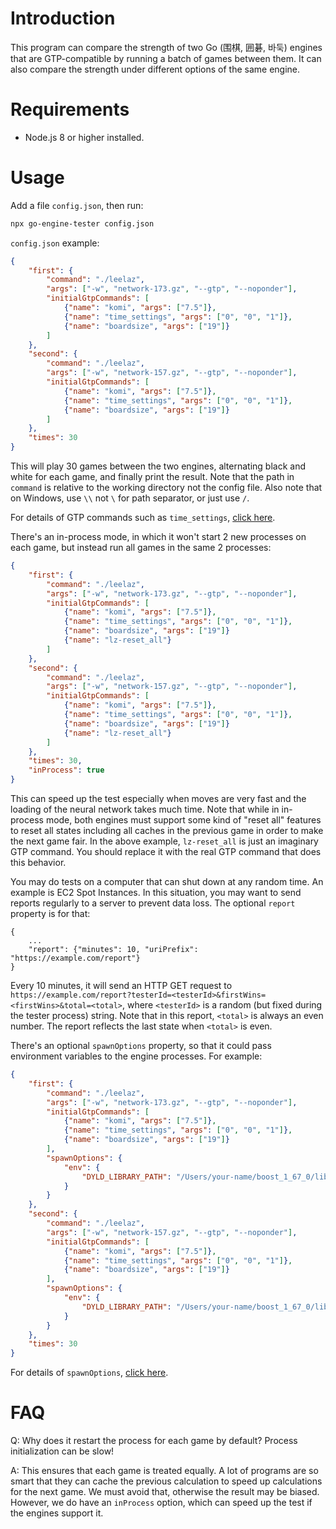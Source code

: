 # Introduction

This program can compare the strength of two Go (围棋, 囲碁, 바둑) engines that are GTP-compatible by running a batch of games between them. It can also compare the strength under different options of the same engine.

# Requirements

- Node.js 8 or higher installed.

# Usage

Add a file `config.json`, then run:

```bash
npx go-engine-tester config.json
```

`config.json` example:

```json
{
    "first": {
        "command": "./leelaz",
        "args": ["-w", "network-173.gz", "--gtp", "--noponder"],
        "initialGtpCommands": [
            {"name": "komi", "args": ["7.5"]},
            {"name": "time_settings", "args": ["0", "0", "1"]},
            {"name": "boardsize", "args": ["19"]}
        ]
    },
    "second": {
        "command": "./leelaz",
        "args": ["-w", "network-157.gz", "--gtp", "--noponder"],
        "initialGtpCommands": [
            {"name": "komi", "args": ["7.5"]},
            {"name": "time_settings", "args": ["0", "0", "1"]},
            {"name": "boardsize", "args": ["19"]}
        ]
    },
    "times": 30
}
```

This will play 30 games between the two engines, alternating black and white for each game, and finally print the result. Note that the path in `command` is relative to the working directory not the config file. Also note that on Windows, use `\\` not `\` for path separator, or just use `/`.

For details of GTP commands such as `time_settings`, [click here](http://www.lysator.liu.se/~gunnar/gtp/gtp2-spec-draft2/gtp2-spec.html).

There's an in-process mode, in which it won't start 2 new processes on each game, but instead run all games in the same 2 processes:

```json
{
    "first": {
        "command": "./leelaz",
        "args": ["-w", "network-173.gz", "--gtp", "--noponder"],
        "initialGtpCommands": [
            {"name": "komi", "args": ["7.5"]},
            {"name": "time_settings", "args": ["0", "0", "1"]},
            {"name": "boardsize", "args": ["19"]}
            {"name": "lz-reset_all"}
        ]
    },
    "second": {
        "command": "./leelaz",
        "args": ["-w", "network-157.gz", "--gtp", "--noponder"],
        "initialGtpCommands": [
            {"name": "komi", "args": ["7.5"]},
            {"name": "time_settings", "args": ["0", "0", "1"]},
            {"name": "boardsize", "args": ["19"]}
            {"name": "lz-reset_all"}
        ]
    },
    "times": 30,
    "inProcess": true
}
```

This can speed up the test especially when moves are very fast and the loading of the neural network takes much time. Note that while in in-process mode, both engines must support some kind of "reset all" features to reset all states including all caches in the previous game in order to make the next game fair. In the above example, `lz-reset_all` is just an imaginary GTP command. You should replace it with the real GTP command that does this behavior.

You may do tests on a computer that can shut down at any random time. An example is EC2 Spot Instances. In this situation, you may want to send reports regularly to a server to prevent data loss. The optional `report` property is for that:

```
{
    ...
    "report": {"minutes": 10, "uriPrefix": "https://example.com/report"}
}
```

Every 10 minutes, it will send an HTTP GET request to `https://example.com/report?testerId=<testerId>&firstWins=<firstWins>&total=<total>`, where `<testerId>` is a random (but fixed during the tester process) string. Note that in this report, `<total>` is always an even number. The report reflects the last state when `<total>` is even.

There's an optional `spawnOptions` property, so that it could pass environment variables to the engine processes. For example:

```json
{
    "first": {
        "command": "./leelaz",
        "args": ["-w", "network-173.gz", "--gtp", "--noponder"],
        "initialGtpCommands": [
            {"name": "komi", "args": ["7.5"]},
            {"name": "time_settings", "args": ["0", "0", "1"]},
            {"name": "boardsize", "args": ["19"]}
        ],
        "spawnOptions": {
            "env": {
                "DYLD_LIBRARY_PATH": "/Users/your-name/boost_1_67_0/lib"
            }
        }
    },
    "second": {
        "command": "./leelaz",
        "args": ["-w", "network-157.gz", "--gtp", "--noponder"],
        "initialGtpCommands": [
            {"name": "komi", "args": ["7.5"]},
            {"name": "time_settings", "args": ["0", "0", "1"]},
            {"name": "boardsize", "args": ["19"]}
        ],
        "spawnOptions": {
            "env": {
                "DYLD_LIBRARY_PATH": "/Users/your-name/boost_1_67_0/lib"
            }
        }
    },
    "times": 30
}
```

For details of `spawnOptions`, [click here](https://nodejs.org/dist/latest-v8.x/docs/api/child_process.html#child_process_child_process_spawn_command_args_options).

# FAQ

Q: Why does it restart the process for each game by default? Process initialization can be slow!

A: This ensures that each game is treated equally. A lot of programs are so smart that they can cache the previous calculation to speed up calculations for the next game. We must avoid that, otherwise the result may be biased. However, we do have an `inProcess` option, which can speed up the test if the engines support it.
